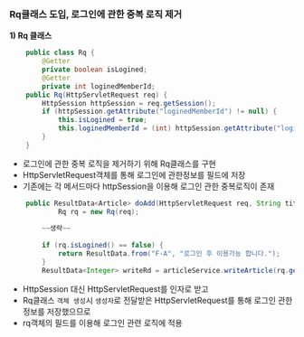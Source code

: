 ### Rq클래스 도입, 로그인에 관한 중복 로직 제거

**1\) Rq 클래스**

```java
    public class Rq {
        @Getter
        private boolean isLogined;
        @Getter
        private int loginedMemberId;
    public Rq(HttpServletRequest req) {
        HttpSession httpSession = req.getSession();
        if (httpSession.getAttribute("loginedMemberId") != null) {
            this.isLogined = true;
            this.loginedMemberId = (int) httpSession.getAttribute("loginedMemberId");
        }
    }
```
- 로그인에 관한 중복 로직을 제거하기 위해 Rq클래스를 구현
- HttpServletRequest객체를 통해 로그인에 관한정보를 필드에 저장
- 기존에는 각 메서드마다 httpSession을 이용해 로그인 관한 중복로직이 존재 

```java
    public ResultData<Article> doAdd(HttpServletRequest req, String title, String body) {
            Rq rq = new Rq(req);
        
        ~~생략~~
            
        if (rq.isLogined() == false) {
			return ResultData.from("F-A", "로그인 후 이용가능 합니다.");
		}
        ResultData<Integer> writeRd = articleService.writeArticle(rq.getLoginedMemberId(), title, body);
```

- HttpSession 대신 HttpServletRequest를 인자로 받고 
- Rq클래스 ```객체 생성```시 ```생성자```로 전달받은 HttpServletRequest를 통해 로그인 관한 정보를 저장했으므로 
- rq객체의 필드를 이용해 로그인 관련 로직에 적용
